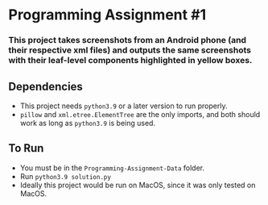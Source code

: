 # Programming Assignment #1

### This project takes screenshots from an Android phone (and their respective xml files) and outputs the same screenshots with their leaf-level components highlighted in yellow boxes.


## Dependencies
- This project needs `python3.9` or a later version to run properly.
- `pillow` and `xml.etree.ElementTree` are the only imports, and both should work as long as `python3.9` is being used.

## To Run
- You must be in the `Programming-Assignment-Data` folder.
- Run `python3.9 solution.py`
- Ideally this project would be run on MacOS, since it was only tested on MacOS.